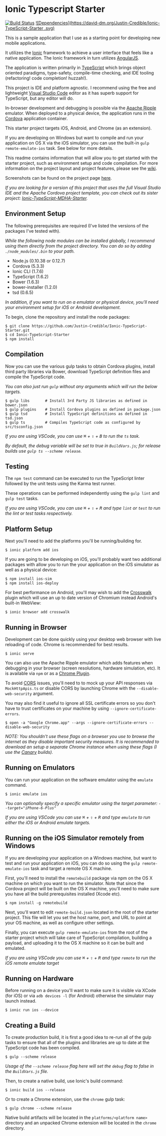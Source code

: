 Ionic Typescript Starter
=============================
[![Build Status](https://travis-ci.org/Justin-Credible/Ionic-TypeScript-Starter.svg?branch=master)](https://travis-ci.org/Justin-Credible/Ionic-TypeScript-Starter)
[![Dependencies](https://david-dm.org/Justin-Credible/Ionic-TypeScript-Starter
.svg)](https://david-dm.org/Justin-Credible/Ionic-TypeScript-Starter)

This is a sample application that I use as a starting point for developing new mobile applications.

It utilizes the [Ionic](http://ionicframework.com/) framework to achieve a user interface that feels like a native application. The Ionic framework in turn utilizes [AngularJS](https://angularjs.org/).

The application is written primarily in [TypeScript](http://www.typescriptlang.org/) which brings object oriented paradigms, type-safety, compile-time checking, and IDE tooling (refactoring! code completion! huzzah!).

This project is IDE and platform agnostic. I recommend using the free and lightweight [Visual Studio Code](https://www.visualstudio.com/products/code-vs) editor as it has superb support for TypeScript, but any editor will do.

In-browser development and debugging is possible via the [Apache Ripple](http://ripple.incubator.apache.org/) emulator. When deployed to a physical device, the application runs in the [Cordova](http://cordova.apache.org/) application container.

This starter project targets iOS, Android, and Chrome (as an extension).

If you are developing on Windows but want to compile and run your application on OS X via the iOS simulator, you can use the built-in `gulp remote-emulate-ios` task. See below for more details.

This readme contains information that will allow you to get started with the starter project, such as environment setup and code compilation. For more information on the project layout and project features, please see the [wiki](https://github.com/Justin-Credible/Ionic-TypeScript-Starter/wiki).

Screenshots can be found on the project page [here](http://www.justin-credible.net/Projects/Ionic-TypeScript-MDHA-Starter).

*If you are looking for a version of this project that uses the full Visual Studio IDE and the Apache Cordova project template, you can check out its sister project: [Ionic-TypeScript-MDHA-Starter](https://github.com/Justin-Credible/Ionic-TypeScript-MDHA-Starter).*

## Environment Setup ##

The following prerequisites are required (I've listed the versions of the packages I've tested with).

*While the following node modules can be installed globally, I recommend using them directly from the project directory. You can do so by adding `./node_modules/.bin` to your path.*

* Node.js (0.10.38 or 0.12.7)
* Cordova (5.3.3)
* Ionic CLI (1.7.6)
* TypeScript (1.6.2)
* Bower (1.6.3)
* bower-installer (1.2.0)
* tsd (0.6.5)

*In addition, if you want to run on a emulator or physical device, you'll need your environment setup for iOS or Android development.*

To begin, clone the repository and install the node packages:

	$ git clone https://github.com/Justin-Credible/Ionic-TypeScript-Starter.git
    $ cd Ionic-TypeScript-Starter
	$ npm install

## Compilation ##

Now you can use the various gulp tasks to obtain Cordova plugins, install third party libraries via Bower, download TypeScript definition files and compile the TypeScript code.

*You can also just run `gulp` without any arguments which will run the below targets.*

	$ gulp libs       # Install 3rd Party JS libraries as defined in bower.json
	$ gulp plugins    # Install Cordova plugins as defined in package.json
	$ gulp tsd        # Install TypeScript definitions as defined in tsd.json
	$ gulp ts         # Compiles TypeScript code as configured by src/tsconfig.json

*If you are using VSCode, you can use <kbd>⌘</kbd> + <kbd>⇧</kbd> + <kbd>B</kbd> to run the `ts` task.*

*By default, the debug variable will be set to true in `BuildVars.js`; for release builds use `gulp ts --scheme release`.*

## Testing ##

The `npm test` command can be executed to run the TypeScript linter followed by the unit tests using the Karma test runner.

These operations can be performed independently using the `gulp lint` and `gulp test` tasks.

*If you are using VSCode, you can use <kbd>⌘</kbd> + <kbd>⇧</kbd> + <kbd>R</kbd> and type `lint` or `test` to run the lint or test tasks respectively.*

## Platform Setup ##

Next you'll need to add the platforms you'll be running/building for.

	$ ionic platform add ios

If you are going to be developing on iOS, you'll probably want  two additional packages with allow you to run the your application on the iOS simulator as well as a physical device:

	$ npm install ios-sim
	$ npm install ios-deploy

For best performance on Android, you'll may wish to add the [Crosswalk](https://crosswalk-project.org/) plugin which will use an up to date version of Chromium instead Android's built-in WebView:

	$ ionic browser add crosswalk

## Running in Browser ##

Development can be done quickly using your desktop web browser with live reloading of code. Chrome is recommended for best results.

	$ ionic serve

You can also use the Apache Ripple emulator which adds features when debugging in your browser (screen resolutions, hardware simulation, etc). It is available via `npm` or as a [Chrome Plugin](https://chrome.google.com/webstore/detail/geelfhphabnejjhdalkjhgipohgpdnoc).

To avoid [CORS](https://en.wikipedia.org/wiki/Cross-origin_resource_sharing) issues, you'll need to to mock up your API responses via `MockHttpApis.ts` or disable CORS by launching Chrome with the `--disable-web-security` argument.

You may also find it useful to ignore all SSL certificate errors so you don't have to trust certificates on your machine by using `--ignore-certificate-errors`.

	$ open -a "Google Chrome.app" --args --ignore-certificate-errors --disable-web-security

*NOTE: You shouldn't use these flags on a browser you use to browse the internet as they disable important security measures. It is recommended to download an setup a separate Chrome instance when using these flags (I use the [Canary](https://www.google.com/chrome/browser/canary.html) builds).*

## Running on Emulators ##

You can run your application on the software emulator using the `emulate` command.

	$ ionic emulate ios

*You can optionally specify a specific emulator using the target parameter: `--target="iPhone-6-Plus"`*

*If you are using VSCode you can use <kbd>⌘</kbd> + <kbd>⇧</kbd> + <kbd>R</kbd> and type `emulate` to run either the iOS or Android emulate targets.*

## Running on the iOS Simulator remotely from Windows ##

If you are developing your application on a Windows machine, but want to test and run your application on iOS, you can do so using the `gulp remote-emulate-ios` task and target a remote OS X machine.

First, you'll need to install the `remotebuild` package via npm on the OS X machine on which you want to run the simulator. Note that since the Cordova project will be built on the OS X machine, you'll need to make sure you have all the build prerequisites installed (Xcode etc).

	$ npm install -g remotebuild

Next, you'll want to edit `remote-build.json` located in the root of the starter project. This file will let you set the host name, port, and URL to point at your OS machine, as well as configure other settings.

Finally, you can execute `gulp remote-emulate-ios` from the root of the starter project which will take care of TypeScript compilation, building a payload, and uploading it to the OS X machine so it can be built and emulated.

*If you are using VSCode you can use <kbd>⌘</kbd> + <kbd>⇧</kbd> + <kbd>R</kbd> and type `remote` to run the iOS remote emulate target*

## Running on Hardware ##

Before running on a device you'll want to make sure it is visible via XCode (for iOS) or via `adb devices -l` (for Android) otherwise the simulator may launch instead.

	$ ionic run ios --device

## Creating a Build ##

To create production build, it is first a good idea to re-run all of the gulp tasks to ensure that all of the plugins and libraries are up to date at the TypeScript code has been compiled.

	$ gulp --scheme release

*Usage of the `--scheme release` flag here will set the `debug` flag to false in the `BuildVars.js` file.*

Then, to create a native build, use Ionic's build command:

	$ ionic build ios --release
	
Or to create a Chrome extension, use the `chrome` gulp task:

	$ gulp chrome --scheme release
	
Native build artifacts will be located in the `platforms/<platform name>` directory and an unpacked Chrome extension will be located in the `chrome` directory.